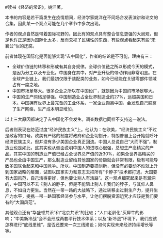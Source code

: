 #读书《经济的常识》，姚洋著。

本书的内容是若干篇发生在疫情期间，经济学家姚洋在不同场合发表演讲和论文的合集，因此某一个观点可能在几个章节中多次出现。

作者的观点自然是带着国际视野的，因此有的观点具有整合信息更强的大局观，但是也许正是因为国际化太多，反而忽视了民族性的东西，有些观点看起来有些“宋襄公”似的迂腐。

前者体现在国际化是否能够实现“去中国化”，作者的结论是不可能，理由有三：

- 全球价值链的转移和形成有其自身规律。全球价值链之所以形成今天的模式，是因为分工以及专业化。中国身在其中，对产业升级的带动作用非常明显。在全球产业链上，我们最初仅限于装配类的业务，如今已经能在关键零部件领域占有一席之地。
- 中国市场足够大。很多企业之所以在中国设厂，就是因为中国的市场足够大。
- 中国的生产网络足够强。中国制造业占全世界制造业的27%，远超美国和日本。中国拥有世界上最完备的工业体系，一家企业搬离中国，会发现自己脱离了生产网络，生产成本明显增加。

以上三大原因都决定了去中国化不会发生。调查数据也同样不支持这一说法。

后者则表现在防范过度“经济民族主义”上。他认为：在欧美，“经济民族主义”不过是政客的口号。欧美有严格的制度将政府和企业切割开，特朗普自上台开始就呼吁经济民族主义，但并没有多少美国企业真正回流。中国人总说自己“大而不强”，制造业也是如此，这其实也从侧面说明中国人的进取心很强，总想生产高精尖的产品。其实中国的制造业产值已经占全世界总产值的近30%，如果全世界高精尖的产品也全由中国生产，那么制造业留给其他国家的份额就会非常有限，极有可能导致多国联合起来和中国竞争。所以，中国制造要搞创新，但没有必要动不动就上升到国家战略的层面，试图以国家实力和意志去把所有“卡脖子”技术都打通。大国要有大国风范，自己活得更好，但也要让别人有活路”。这一观点细究起来是有漏洞的，中国可以不去卡别人的脖子，但是不能阻止别人卡我们的脖子，与其仰人鼻息，不如自力更生。当然在一带一路的大战略下，通过转移出过剩生产力，提升生产力水平，提携一带一路国家经济参与水平，让他们摆脱资源诅咒才应该是我们要有的“大国风范”。

其他观点还有“华盛顿共识”和“北京共识”的比较；“人口老龄化”灰犀牛的影响；“中美新冷战”会不会形成两套平行技术体系；以及“新冷战”环境下，我们应该怎样进行“底线思维”，是否还要来一次三线建设；如何实现未来经济持续增长等等。